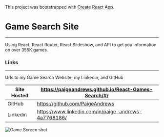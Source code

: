 This project was bootstrapped with [Create React App](https://github.com/facebook/create-react-app).

# Game Search Site
___
Using React, React Router, React Slideshow, and API to get you information on over 355K games.

### Links
___
Urls to my Game Search Website, my Linkedin, and GitHub

| Site Hosted | https://paigeandrews.github.io/React-Games-Search/#/ |
| ------ | ------ |
| GitHub | https://github.com/PaigeAndrews |
| Linkedin | https://www.linkedin.com/in/paige-andrews-4a7768186/ |


![Game Screen shot](https://raw.github.com/PaigeAndrews/React-Game-Search/master/screenShot/GameScreenShot.png "game")
